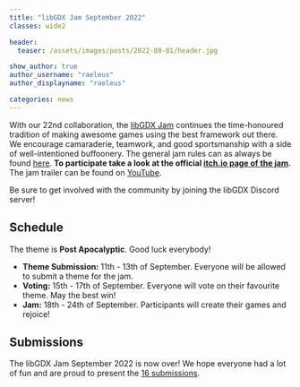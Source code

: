 ```yaml
---
title: "libGDX Jam September 2022"
classes: wide2

header:
  teaser: /assets/images/posts/2022-09-01/header.jpg

show_author: true
author_username: "raeleus"
author_displayname: "raeleus"

categories: news
---
```


With our 22nd collaboration, the [libGDX Jam](/community/jams/) continues the time-honoured tradition of making awesome games using the best framework out there. We encourage camaraderie, teamwork, and good sportsmanship with a side of well-intentioned buffoonery. The general jam rules can as always be found [here](/community/jams/#rules). **To participate take a look at the official [itch.io page of the jam](https://itch.io/jam/libgdx-jam-22).** The jam trailer can be found on [YouTube](https://www.youtube.com/watch?v=HNchS56ByWU).

Be sure to get involved with the community by joining the libGDX Discord server!

## Schedule
The theme is **Post Apocalyptic**. Good luck everybody!

- **Theme Submission:** 11th - 13th of September. Everyone will be allowed to submit a theme for the jam.
- **Voting:** 15th - 17th of September.  Everyone will vote on their favourite theme. May the best win!
- **Jam:** 18th - 24th of September. Participants will create their games and rejoice!

## Submissions
The libGDX Jam September 2022 is now over! We hope everyone had a lot of fun and are proud to present the [16 submissions](https://itch.io/jam/libgdx-jam-22/entries).
